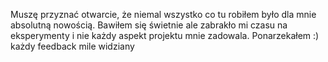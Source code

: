Muszę przyznać otwarcie, że niemal wszystko co tu robiłem było dla mnie absolutną nowością.
Bawiłem się świetnie ale zabrakło mi czasu na eksperymenty i nie każdy aspekt projektu mnie zadowala.
Ponarzekałem :) każdy feedback mile widziany
